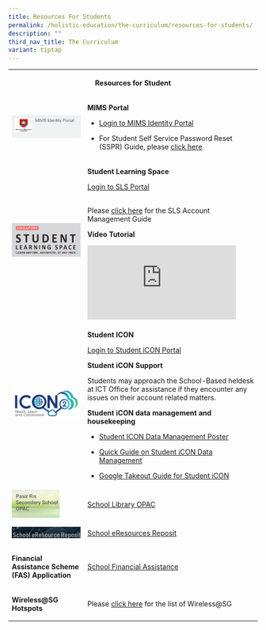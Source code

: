 ```yaml
---
title: Resources For Students
permalink: /holistic-education/the-curriculum/resources-for-students/
description: ""
third_nav_title: The Curriculum
variant: tiptap
---
```

<table style="minWidth: 50px">
<colgroup>
<col>
<col>
</colgroup>
<tbody>
<tr>
<th rowspan="1" colspan="2">
<p>Resources for Student</p>
</th>
</tr>
<tr>
<td rowspan="1" colspan="1">
<div class="isomer-image-wrapper">
<img style="width: 100%" height="auto" width="100%" alt="MIMS Portal" src="/images/Curriculum/Screenshot_2024_01_25_085147.png">
</div>
</td>
<td rowspan="1" colspan="1">
<p><strong>MIMS Portal</strong>
</p>
<ul data-tight="true" class="tight">
<li>
<p><a href="https://idp.mims.moe.gov.sg/nidp/app/login" rel="noopener nofollow" target="_blank">Login to MIMS Identity Portal</a>
</p>
</li>
<li>
<p>For Student Self Service Password Reset (SSPR) Guide, please <a href="/files/Resources for Student/Student_MIMS_SSPR_Guide.pdf" rel="noopener noreferrer nofollow" target="_blank">click here</a>
</p>
</li>
</ul>
</td>
</tr>
<tr>
<td rowspan="1" colspan="1">
<div class="isomer-image-wrapper">
<img style="width: 100%;" height="auto" width="100%" src="/images/SLS_1.png">
</div>
</td>
<td rowspan="1" colspan="1">
<p><strong>Student Learning Space</strong>
</p>
<p><a href="https://vle.learning.moe.edu.sg/login" rel="noopener nofollow" target="_blank">Login to SLS Portal</a>
</p>
<p>
<br>Please <a href="/files/SLS_Account_Management___Guide_for_Students__SecJCCI_.pdf" rel="noopener noreferrer nofollow" target="_blank">click here</a> for
the SLS Account Management Guide</p>
<p></p>
<p><strong>Video Tutorial</strong>
</p>
<p></p>
<div class="iframe-wrapper">
<iframe allowfullscreen="true" frameborder="0" src="https://www.youtube.com/embed/Yhc_Jbos7w4?si=tFkNhRqR1QwHFjLf"></iframe>
</div>
</td>
</tr>
<tr>
<td rowspan="1" colspan="1">
<div class="isomer-image-wrapper">
<img style="width: 100%" height="auto" width="100%" alt="" src="/images/Curriculum/icon_moe.png">
</div>
</td>
<td rowspan="1" colspan="1">
<p><strong>Student ICON</strong>
</p>
<p><a href="https://workspace.google.com/dashboard" rel="noopener nofollow" target="_blank">Login to Student iCON Portal</a>
</p>
<p></p>
<p><strong>Student iCON Support</strong>
</p>
<p>Students may approach the School-Based heldesk at ICT Office for assistance
if they encounter any issues on their account related matters.</p>
<p></p>
<p><strong>Student iCON data management and housekeeping</strong>
</p>
<p></p>
<ul data-tight="true" class="tight">
<li>
<p><a href="/files/Resources for Student/_For_Sec_JC_Student__Data_Management_E_Poster_for_Student_iCON.pdf" rel="noopener noreferrer nofollow" target="_blank">Student ICON Data Management Poster</a>
</p>
</li>
<li>
<p><a href="/files/Resources for Student/_For_Student_All_Levels__Quick_Guide_on_Student_iCON_Data_Management.pdf" rel="noopener noreferrer nofollow" target="_blank">Quick Guide on Student iCON Data Management</a>
</p>
</li>
<li>
<p><a href="/files/Resources for Student/_For_Student_All_Levels__Google_Takeout_Guide_for_Student_iCON.pdf" rel="noopener noreferrer nofollow" target="_blank">Google Takeout Guide for Student iCON</a>
</p>
</li>
</ul>
<p></p>
</td>
</tr>
<tr>
<td rowspan="1" colspan="1">
<div class="isomer-image-wrapper">
<img style="width:70%" height="auto" width="100%" src="/images/OPAC.jpeg">
</div>
</td>
<td rowspan="1" colspan="1">
<p> <a href="https://schoolibrary.moe.edu.sg/pasirrissec" rel="noopener nofollow" target="_blank">School Library OPAC</a>
</p>
</td>
</tr>
<tr>
<td rowspan="1" colspan="1">
<div class="isomer-image-wrapper">
<img style="width: 100%;" height="auto" width="100%" alt="" src="/images/eResource%20Reposit.png">
</div>
</td>
<td rowspan="1" colspan="1">
<p><a href="https://schoolibrary.moe.edu.sg/eresourcessec/cgi-bin/spydus.exe/MSGTRN/WPAC/HOME" rel="noopener nofollow" target="_blank">School eResources Reposit</a>
</p>
</td>
</tr>
<tr>
<td rowspan="1" colspan="1">
<p><strong>Financial Assistance Scheme (FAS) Application</strong>
</p>
</td>
<td rowspan="1" colspan="1">
<p><a href="/useful-links/Information-for-Parents/Financial-Assistance/" rel="noopener nofollow" target="_blank">School Financial Assistance</a>
</p>
</td>
</tr>
<tr>
<td rowspan="1" colspan="1">
<p><strong>Wireless@SG Hotspots</strong>
</p>
</td>
<td rowspan="1" colspan="1">
<p>Please <a href="/files/List%20for%20the%20Hotspots%20at%20East%20Zone.pdf" rel="noopener noreferrer nofollow" target="_blank">click here</a> for
the list of Wireless@SG</p>
</td>
</tr>
</tbody>
</table>
<p></p>
<p></p>